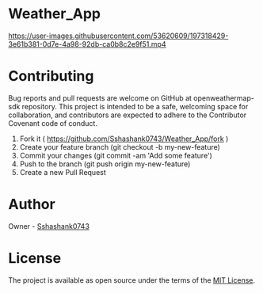 # Weather_App



https://user-images.githubusercontent.com/53620609/197318429-3e61b381-0d7e-4a98-92db-ca0b8c2e9f51.mp4



# Contributing
Bug reports and pull requests are welcome on GitHub at openweathermap-sdk repository. This project is intended to be a safe, welcoming space for collaboration, and contributors are expected to adhere to the Contributor Covenant code of conduct.

1. Fork it ( https://github.com/Sshashank0743/Weather_App/fork )
2. Create your feature branch (git checkout -b my-new-feature)
3. Commit your changes (git commit -am 'Add some feature')
4. Push to the branch (git push origin my-new-feature)
5. Create a new Pull Request

# Author
Owner - [Sshashank0743](https://github.com/Sshashank0743)


# License
The project is available as open source under the terms of the [MIT License](https://opensource.org/licenses/MIT).
